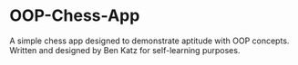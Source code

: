 # OOP-Chess-App
A simple chess app designed to demonstrate aptitude with OOP concepts.
Written and designed by Ben Katz for self-learning purposes.
